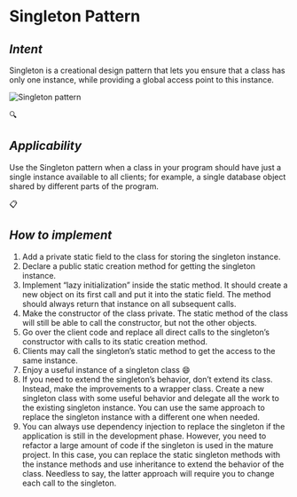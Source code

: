 # Singleton Pattern
## *Intent*
Singleton is a creational design pattern that lets you ensure that a class has only one instance, while providing a global access point to this instance.

![Singleton pattern](https://refactoring.guru/images/patterns/diagrams/singleton/structure-en.png)

:mag:
## *Applicability*
Use the Singleton pattern when a class in your program should have just a single instance available to all clients; for example, a single database object shared by different parts of the program.



:clipboard: 
## *How to implement*
1. Add a private static field to the class for storing the singleton instance.
2. Declare a public static creation method for getting the singleton instance.
3. Implement “lazy initialization” inside the static method. It should create a new object on its first call and put it into the static field. The method should always return that instance on all subsequent calls.
4. Make the constructor of the class private. The static method of the class will still be able to call the constructor, but not the other objects.
5. Go over the client code and replace all direct calls to the singleton’s constructor with calls to its static creation method.
6. Clients may call the singleton’s static method to get the access to the same instance.
7. Enjoy a useful instance of a singleton class :smile:
8. If you need to extend the singleton’s behavior, don’t extend its class. Instead, make the improvements to a wrapper class. Create a new singleton class with some useful behavior and delegate all the work to the existing singleton instance. You can use the same approach to replace the singleton instance with a different one when needed.
9. You can always use dependency injection to replace the singleton if the application is still in the development phase. However, you need to refactor a large amount of code if the singleton is used in the mature project. In this case, you can replace the static singleton methods with the instance methods and use inheritance to extend the behavior of the class. Needless to say, the latter approach will require you to change each call to the singleton.

